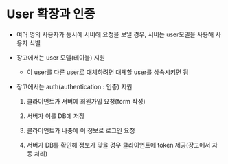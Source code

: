 <h1>User 확장과 인증</h1>

* 여러 명의 사용자가 동시에 서버에 요청을 보낼 경우, 서버는 user모델을 사용해 사용자 식별

* 장고에서는 user 모델(테이블) 지원

  * 이 user를 다른 user로 대체하려면 대체할 user를 상속시키면 됨

    

* 장고에서는 auth(authentication : 인증) 지원

  1. 클라이언트가 서버에 회원가입 요청(form 작성)

  2. 서버가 이를 DB에 저장

  3. 클라이언트가 나중에 이 정보로 로그인 요청

  4. 서버가 DB를 확인해 정보가 맞을 경우 클라이언트에 token 제공(장고에서 자동 처리)